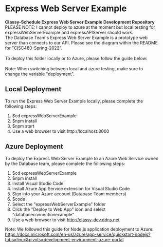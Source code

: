 # Express Web Server Example
**Classy-Schedule Express Web Server Example Development Repository**
</br>
PLEASE NOTE: I cannot deploy to azure at the moment but local testing for expressWebServerExample and expressAPIServer should work.
</br>
The Database Team's Express Web Server Example is a prototype web server than connects to our API. Please see the diagram within the README for "CISC480-Spring-2022".
</br></br>
To deploy this folder locally or to Azure, please follow the guide below:
</br></br>
Note: When switching between local and azure testing, make sure to change the variable "deployment".
## Local Deployment
To run the Express Web Server Example locally, please complete the following steps:
1. $cd expressWebServerExample
2. $npm install
3. $npm start
4. Use a web browser to visit http://localhost:3000

## Azure Deployment
To deploy the Express Web Server Example to an Azure Web Service owned by the Database team, please complete the following steps:
1. $cd expressWebServerExample
2. $npm install
3. Install Visual Studio Code
4. Install Azure App Service extension for Visual Studio Code
5. Sign into your Azure account (Database Team members)
6. $code .
7. Select the "expressWebServerExample" folder
8. Click the "Deploy to Web App" icon and select "databaseconnectionexample"
9. Use a web browser to visit http://classy-dev.ddns.net

Note: We followed this guide for Node.js application deployment to Azure: https://docs.microsoft.com/en-us/azure/app-service/quickstart-nodejs?tabs=linux&pivots=development-environment-azure-portal
